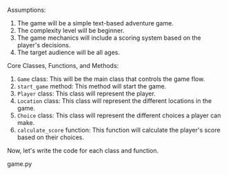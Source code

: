 Assumptions:
1. The game will be a simple text-based adventure game.
2. The complexity level will be beginner.
3. The game mechanics will include a scoring system based on the player's decisions.
4. The target audience will be all ages.

Core Classes, Functions, and Methods:
1. `Game` class: This will be the main class that controls the game flow.
2. `start_game` method: This method will start the game.
3. `Player` class: This class will represent the player.
4. `Location` class: This class will represent the different locations in the game.
5. `Choice` class: This class will represent the different choices a player can make.
6. `calculate_score` function: This function will calculate the player's score based on their choices.

Now, let's write the code for each class and function.

game.py
